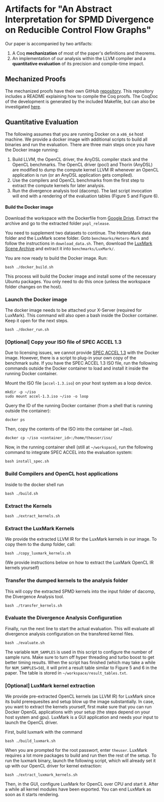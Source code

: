# Artifacts for "An Abstract Interpretation for SPMD Divergence on Reducible Control Flow Graphs"

Our paper is accompanied by two artifacts:

1. A Coq **mechanization** of most of the paper's definitions and theorems.
2. An implementation of our analysis within the LLVM compiler and a **quantitative evaluation** of its precision and compile-time impact.

## Mechanized Proofs

The mechanized proofs have their own GitHub [repository](https://github.com/cdl-saarland/uniana).
This repository includes a README explaining how to compile the Coq proofs.
The CoqDoc of the development is generated by the included Makefile, but can also be investigated [here](https://compilers.cs.uni-saarland.de/projects/uniana/toc.html).

## Quantitative Evaluation

The following assumes that you are running Docker on a `x86_64` host machine.
We provide a docker image with additional scripts to build all binaries and run the evaluation.
There are three main steps once you have the Docker image running:
1. Build LLVM, the OpenCL driver, the AnyDSL compiler stack and the OpenCL benchmarks.
The OpenCL driver (pocl) and Thorin (AnyDSL) are modified to dump the compute kernel LLVM IR whenever an OpenCL application is run (or an AnyDSL application gets compiled).
1. Use the compilers and OpenCL benchmarks from the first step to extract the compute kernels for later analysis.
1. Run the divergence analysis tool (dacomp).
The last script invocation will end with a rendering of the evaluation tables (Figure 5 and Figure 6).

#### Build the Docker image

Download the workspace with the Dockerfile from [Google Drive](https://drive.google.com/file/d/1lQ2xXh_43xwLiYY36tLcmbCsCS0o8c6h/view?usp=sharing).
Extract the archive and go to the extracted folder `popl_release`.

You need to supplement two datasets to continue. The HeteroMark data folder and the LuxMark scene folder.
Goto `benchmarks/Hetero-Mark` and follow the instructions in `download_data.sh`.
Then, download the [LuxMark Scene Archive](https://github.com/LuxCoreRender/LuxMark/releases/download/luxmark_v4.0alpha0/scenes.tgz) and extract it into `benchmarks/LuxMark/`.

You are now ready to build the Docker image. Run:

    bash ./docker_build.sh

This process will build the Docker image and install some of the necessary Ubuntu packages.
You only need to do this once (unless the workspace folder changes on the host).

### Launch the Docker image

The docker image needs to be attached your X-Server (required for LuxMark).
This command will also open a bash inside the Docker container.
Keep it open for the next steps.

    bash ./docker_run.sh


### [Optional] Copy your ISO file of SPEC ACCEL 1.3

Due to licensing issues, we cannot provide [SPEC ACCEL 1.3](https://www.spec.org/accel/) with the Docker image.
However, there is a script to plug-in your own copy of the benchmark suite.
If you have the SPEC ACCEL 1.3 ISO file, run the following commands outside the Docker container to load and install it inside the running Docker container.

Mount the ISO file (`accel-1.3.iso`) on your host system as a loop device.

    mkdir -p ~/iso
    sudo mount accel-1.3.iso ~/iso -o loop

Query the ID of the running Docker container (from a shell that is running outside the container):

    docker ps

Then, copy the contents of the ISO into the container (at ~/iso).

    docker cp ~/iso <container_id>:/home/theuser/iso/

Now, in the running container shell (still at `~/workspace`), run the following command to integrate SPEC ACCEL into the evaluation system:

    bash install_spec.sh

### Build Compilers and OpenCL host applications

Inside to the docker shell run

    bash ./build.sh

### Extract the Kernels

    bash ./extract_kernels.sh

### Extract the LuxMark Kernels

We provide the extracted LLVM IR for the LuxMark kernels in our image.
To copy them to the dump folder, call:

    bash ./copy_luxmark_kernels.sh

(We provide instructions below on how to extract the LuxMark OpenCL IR kernels yourself)



### Transfer the dumped kernels to the analysis folder

This will copy the extracted SPMD kernels into the input folder of dacomp, the Divergence Analysis tool.

    bash ./transfer_kernels.sh

### Evaluate the Divergence Analysis Configuration

Finally, run the next line to start the actual evaluation.
This will evaluate all divergence analysis configuration on the transfered kernel files.

    bash ./evaluate.sh

The variable `NUM_SAMPLES` is used in this script to configure the number of sample runs.
Make sure to turn off hyper threading and turbo boost to get better timing results.
When the script has finished (which may take a while for `NUM_SAMPLES=50`), it will print a result table similar to Figure 5 and 6 in the paper.
The table is stored in `~/workspace/result_tables.txt`.



### [Optional] LuxMark kernel extraction
We provide pre-extracted OpenCL kernels (as LLVM IR) for LuxMark since its build prerequesites and setup blow up the image substantially.
In case, you want to extract the kernels yourself, first make sure that you can run Docker OpenGL applications with your setup (the steps depend on your host system and gpu).
LuxMark is a GUI application and needs your input to launch the OpenCL driver.

First, build luxmark with the command

    bash ./build_luxmark.sh

When you are prompted for the root passwort, enter `theuser`. LuxMark requires a lot more packages to build and run then the rest of the setup.
To run the luxmark binary, launch the following script, which will already set it up with our OpenCL driver for kernel extraction:

    bash ./extract_luxmark_kernels.sh

Then, in the GUI, configure LuxMark for OpenCL over CPU and start it.
After a while all kernel modules have been exported.
You can end LuxMark as soon as it starts rendering.
